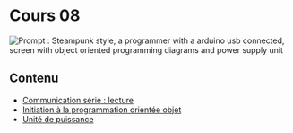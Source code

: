 # Cours 08

![Prompt : Steampunk style, a programmer with a arduino usb connected, screen with object oriented programming diagrams and power supply unit](<assets/DALL·E 2024-03-15 08.55.13.webp>)

## Contenu
- [Communication série : lecture](./c08a_serial_read/readme.md)
- [Initiation à la programmation orientée objet](./c08b_poo_base/readme.md)
- [Unité de puissance](./c08c_psu/readme.md)